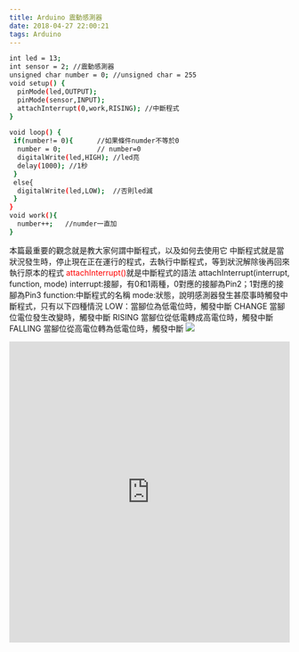```yaml
---
title: Arduino 震動感測器
date: 2018-04-27 22:00:21
tags: Arduino
---
```


```bash
int led = 13;
int sensor = 2; //震動感測器
unsigned char number = 0; //unsigned char = 255
void setup() {
  pinMode(led,OUTPUT);
  pinMode(sensor,INPUT);
  attachInterrupt(0,work,RISING); //中斷程式
}

void loop() {
 if(number!= 0){      //如果條件numder不等於0
  number = 0;         // number=0
  digitalWrite(led,HIGH); //led亮
  delay(1000); //1秒
 }
 else{
  digitalWrite(led,LOW);  //否則led滅
 }
}
void work(){
  number++;   //numder一直加
}
```

本篇最重要的觀念就是教大家何謂中斷程式，以及如何去使用它
中斷程式就是當狀況發生時，停止現在正在運行的程式，去執行中斷程式，等到狀況解除後再回來執行原本的程式
<font color="#FF0000">attachInterrupt()</font>就是中斷程式的語法
attachInterrupt(interrupt, function, mode)
interrupt:接腳，有0和1兩種，0對應的接腳為Pin2；1對應的接腳為Pin3
function:中斷程式的名稱
mode:狀態，說明感測器發生甚麼事時觸發中斷程式，只有以下四種情況
    LOW：當腳位為低電位時，觸發中斷
    CHANGE 當腳位電位發生改變時，觸發中斷
    RISING 當腳位從低電轉成高電位時，觸發中斷
    FALLING 當腳位從高電位轉為低電位時，觸發中斷
<img src="https://sites.google.com/a/jbps.ttct.edu.tw/zhi-ben-guo-xiaoarduino-yan-xi/_/rsrc/1459913936278/di-shi-san-ke-qing-xie-kai-guan-led-deng-pao/Ardulno%20SW-520D%20720.jpg?height=356&width=400">

<iframe class="imgur-embed" width="100%" height="540" frameborder="0" src="https://i.imgur.com/KoucSI5.gifv#embed"></iframe>